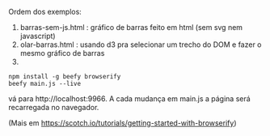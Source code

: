 
Ordem dos exemplos:

1. barras-sem-js.html : gráfico de barras feito em html (sem svg nem javascript)
1. olar-barras.html : usando d3 pra selecionar um trecho do DOM e fazer o mesmo gráfico de barras
1. 




```
npm install -g beefy browserify
beefy main.js --live
```

vá para http://localhost:9966. A cada mudança em main.js a página será recarregada no navegador.

(Mais em https://scotch.io/tutorials/getting-started-with-browserify)

